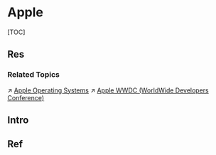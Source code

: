 # Apple

[TOC]



## Res
### Related Topics
↗ [Apple Operating Systems](../../../🔑%20CS%20Core/🥷🏼%20Operating%20Systems%20&%20Kernels%20(Engineering%20Part)/Apple%20Operating%20Systems/Apple%20Operating%20Systems.md)
↗ [Apple WWDC (WorldWide Developers Conference)](../../../🗺%20CS%20Overview/📆%20Conference%20&%20Events%20(Industry%20&%20Academia)/Development%20Events/Apple%20WWDC%20(WorldWide%20Developers%20Conference).md)



## Intro



## Ref

